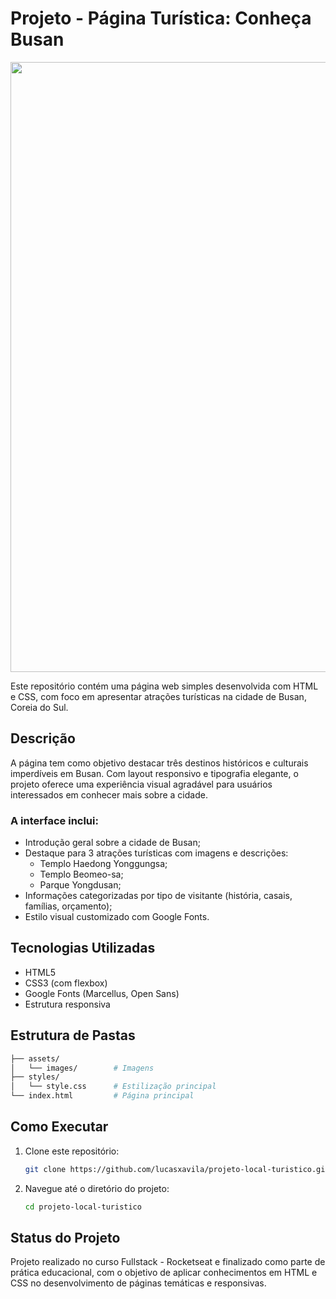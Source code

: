 # Projeto - Página Turística: Conheça Busan

<p align="center">
  <img width="1297" height="976" alt="Captura de tela 2025-07-21 182603" src="https://github.com/user-attachments/assets/8a2e4879-74de-4a76-9928-9cded3d5fd49" />
</p>

Este repositório contém uma página web simples desenvolvida com HTML e CSS, com foco em apresentar atrações turísticas na cidade de Busan, Coreia do Sul.

## Descrição

A página tem como objetivo destacar três destinos históricos e culturais imperdíveis em Busan. Com layout responsivo e tipografia elegante, o projeto oferece uma experiência visual agradável para usuários 
interessados em conhecer mais sobre a cidade.

### A interface inclui:

- Introdução geral sobre a cidade de Busan;
- Destaque para 3 atrações turísticas com imagens e descrições:
  - Templo Haedong Yonggungsa;
  - Templo Beomeo-sa;
  - Parque Yongdusan;
- Informações categorizadas por tipo de visitante (história, casais, famílias, orçamento);
- Estilo visual customizado com Google Fonts.

## Tecnologias Utilizadas

- HTML5
- CSS3 (com flexbox)
- Google Fonts (Marcellus, Open Sans)
- Estrutura responsiva

## Estrutura de Pastas
  ```bash
  ├── assets/
  │   └── images/        # Imagens
  ├── styles/
  │   └── style.css      # Estilização principal
  └── index.html         # Página principal
  ```

## Como Executar

1. Clone este repositório:
   ```bash
   git clone https://github.com/lucasxavila/projeto-local-turistico.git
   ```
2. Navegue até o diretório do projeto:
   ```bash
   cd projeto-local-turistico
   ```

## Status do Projeto
Projeto realizado no curso Fullstack - Rocketseat e finalizado como parte de prática educacional, com o objetivo de aplicar conhecimentos em HTML e CSS no desenvolvimento de páginas temáticas e responsivas.
